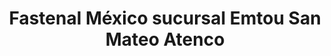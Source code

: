 ---
title: "Fastenal México sucursal Emtou San Mateo Atenco"
url: /san-mateo-atenco/fastenal-mexico-sucursal-emtou-san-mateo-atenco/
shop: comercio
---